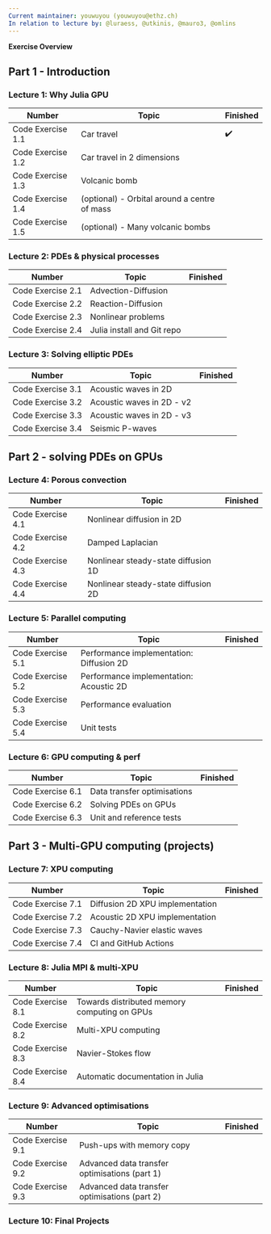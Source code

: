 ```yaml
---
Current maintainer: youwuyou (youwuyou@ethz.ch)
In relation to lecture by: @luraess, @utkinis, @mauro3, @omlins
---
```


**Exercise Overview**

## Part 1 - Introduction


### Lecture 1: Why Julia GPU

| Number | Topic | Finished |
| --- | --- | --- |
| Code Exercise 1.1 | Car travel | :heavy_check_mark: |
| Code Exercise 1.2 | Car travel in 2 dimensions |  |
| Code Exercise 1.3 | Volcanic bomb |  |
| Code Exercise 1.4 | (optional) - Orbital around a centre of mass |  |
| Code Exercise 1.5 | (optional) - Many volcanic bombs |  |



### Lecture 2: PDEs & physical processes

| Number | Topic | Finished |
| --- | --- | --- |
| Code Exercise 2.1 | Advection-Diffusion |  |
| Code Exercise 2.2 | Reaction-Diffusion |  |
| Code Exercise 2.3 | Nonlinear problems |  |
| Code Exercise 2.4 | Julia install and Git repo |  |


### Lecture 3: Solving elliptic PDEs

| Number | Topic | Finished |
| --- | --- | --- |
| Code Exercise 3.1 | Acoustic waves in 2D |  |
| Code Exercise 3.2 | Acoustic waves in 2D - v2 |  |
| Code Exercise 3.3 | Acoustic waves in 2D - v3 |  |
| Code Exercise 3.4 | Seismic P-waves |  |







## Part 2 - solving PDEs on GPUs


### Lecture 4: Porous convection

| Number | Topic | Finished |
| --- | --- | --- |
| Code Exercise 4.1 | Nonlinear diffusion in 2D |  |
| Code Exercise 4.2 | Damped Laplacian |  |
| Code Exercise 4.3 | Nonlinear steady-state diffusion 1D |  |
| Code Exercise 4.4 | Nonlinear steady-state diffusion 2D |  |


### Lecture 5: Parallel computing

| Number | Topic | Finished |
| --- | --- | --- |
| Code Exercise 5.1 | Performance implementation: Diffusion 2D |  |
| Code Exercise 5.2 | Performance implementation: Acoustic 2D |  |
| Code Exercise 5.3 | Performance evaluation |  |
| Code Exercise 5.4 | Unit tests |  |

### Lecture 6: GPU computing & perf

| Number | Topic | Finished |
| --- | --- | --- |
| Code Exercise 6.1 | Data transfer optimisations |  |
| Code Exercise 6.2 | Solving PDEs on GPUs |  |
| Code Exercise 6.3 | Unit and reference tests |  |







## Part 3 - Multi-GPU computing (projects)

### Lecture 7: XPU computing

| Number | Topic | Finished |
| --- | --- | --- |
| Code Exercise 7.1 | Diffusion 2D XPU implementation |  |
| Code Exercise 7.2 | Acoustic 2D XPU implementation |  |
| Code Exercise 7.3 | Cauchy-Navier elastic waves |  |
| Code Exercise 7.4 | CI and GitHub Actions |  |


### Lecture 8: Julia MPI & multi-XPU

| Number | Topic | Finished |
| --- | --- | --- |
| Code Exercise 8.1 | Towards distributed memory computing on GPUs |  |
| Code Exercise 8.2 | Multi-XPU computing |  |
| Code Exercise 8.3 | Navier-Stokes flow |  |
| Code Exercise 8.4 | Automatic documentation in Julia |  |



### Lecture 9: Advanced optimisations

| Number | Topic | Finished |
| --- | --- | --- |
| Code Exercise 9.1 | Push-ups with memory copy |  |
| Code Exercise 9.2 | Advanced data transfer optimisations (part 1) |  |
| Code Exercise 9.3 | Advanced data transfer optimisations (part 2) |  |


### Lecture 10: Final Projects

